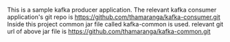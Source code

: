 This is a sample kafka producer application.
The relevant  kafka consumer application's git repo is https://github.com/thamaranga/kafka-consumer.git
Inside this project common jar file called kafka-common is used.
relevant git url of above jar file is https://github.com/thamaranga/kafka-common.git